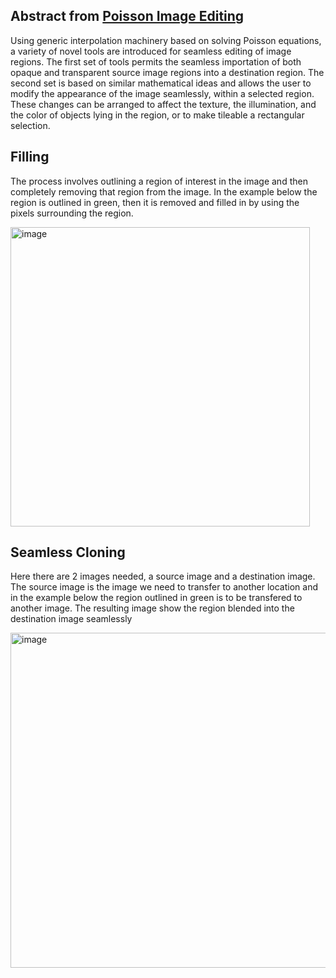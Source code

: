  
  
  
  ## Abstract  from [Poisson Image Editing ](https://www.cs.jhu.edu/~misha/Fall07/Papers/Perez03.pdf)
Using generic interpolation machinery based on solving Poisson
equations, a variety of novel tools are introduced for seamless editing
of image regions. The first set of tools permits the seamless
importation of both opaque and transparent source image regions
into a destination region. The second set is based on similar mathematical
ideas and allows the user to modify the appearance of the
image seamlessly, within a selected region. These changes can be
arranged to affect the texture, the illumination, and the color of objects
lying in the region, or to make tileable a rectangular selection. 

## Filling 

The process involves outlining a region of interest in the image and then completely removing that region from the image. In the example below the region is outlined in green, then it is removed and filled in by using the pixels surrounding the region. 
  
<img width="479" alt="image" src="https://user-images.githubusercontent.com/92171342/195895610-a40cd697-21b8-4a4b-9656-55775b8f9a78.png">

## Seamless Cloning 

Here there are 2 images needed, a source image and a destination image. The source image is the image we need to transfer to another location and in the example below the region outlined in green is to be transfered to another image. The resulting image show the region blended into the destination image seamlessly

<img width="536" alt="image" src="https://user-images.githubusercontent.com/92171342/195896265-01777592-67a7-485b-8826-76938cb60a01.png">

  
  
